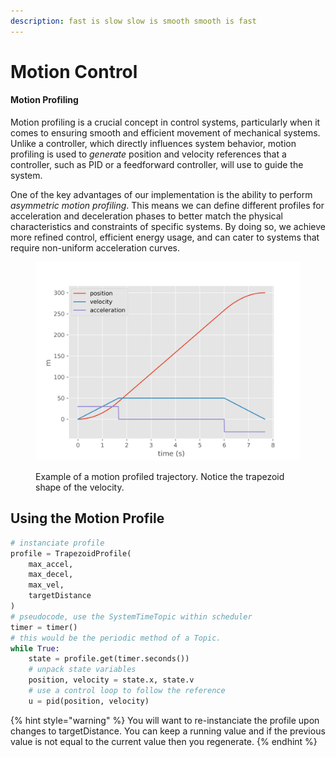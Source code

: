 ```yaml
---
description: fast is slow slow is smooth smooth is fast
---
```


# Motion Control

#### Motion Profiling

Motion profiling is a crucial concept in control systems, particularly when it comes to ensuring smooth and efficient movement of mechanical systems. Unlike a controller, which directly influences system behavior, motion profiling is used to _generate_ position and velocity references that a controller, such as PID or a feedforward controller, will use to guide the system.

One of the key advantages of our implementation is the ability to perform _asymmetric motion profiling_. This means we can define different profiles for acceleration and deceleration phases to better match the physical characteristics and constraints of specific systems. By doing so, we achieve more refined control, efficient energy usage, and can cater to systems that require non-uniform acceleration curves.

<figure><img src="../.gitbook/assets/motionProfileExample.png" alt=""><figcaption><p>Example of a motion profiled trajectory.  Notice the trapezoid shape of the velocity. </p></figcaption></figure>

## Using the Motion Profile



```python
# instanciate profile
profile = TrapezoidProfile(
    max_accel, 
    max_decel, 
    max_vel, 
    targetDistance
)
# pseudocode, use the SystemTimeTopic within scheduler
timer = timer()
# this would be the periodic method of a Topic. 
while True:
    state = profile.get(timer.seconds())
    # unpack state variables 
    position, velocity = state.x, state.v 
    # use a control loop to follow the reference
    u = pid(position, velocity)


```

{% hint style="warning" %}
You will want to re-instanciate the profile upon changes to targetDistance.  You can keep a running value and if the previous value is not equal to the current value then you regenerate. &#x20;
{% endhint %}

